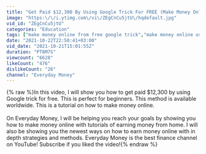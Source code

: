 ```yaml
---
title: "Get Paid $12,300 By Using Google Trick For FREE (Make Money Online 2021)"
image: "https:\/\/i.ytimg.com\/vi\/ZEgCnCu5jtU\/hqdefault.jpg"
vid_id: "ZEgCnCu5jtU"
categories: "Education"
tags: ["make money online from free google trick","make money online using free google trick","earn money online from free google trick"]
date: "2021-10-22T22:50:41+03:00"
vid_date: "2021-10-21T15:01:55Z"
duration: "PT8M7S"
viewcount: "6628"
likeCount: "476"
dislikeCount: "26"
channel: "Everyday Money"
---
```

{% raw %}In this video, I will show you how to get paid $12,300 by using Google trick for free. This is perfect for beginners. This method is available worldwide. This is a tutorial on how to make money online.<br /><br />On Everyday Money, I will be helping you reach your goals by showing you how to make money online with tutorials of earning money from home. I will also be showing you the newest ways on how to earn money online with in depth strategies and methods. Everyday Money is the best finance channel on YouTube! Subscribe if you liked the video!{% endraw %}
